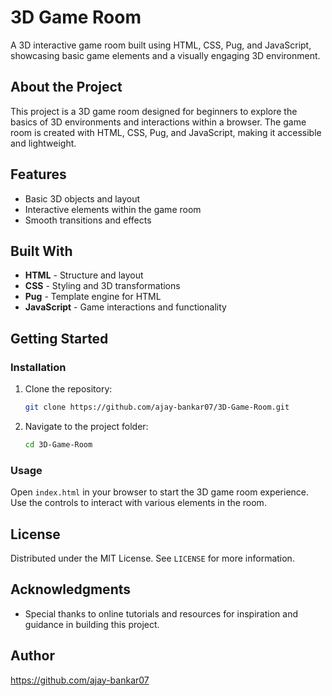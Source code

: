 # 3D Game Room

A 3D interactive game room built using HTML, CSS, Pug, and JavaScript, showcasing basic game elements and a visually engaging 3D environment.


## About the Project

This project is a 3D game room designed for beginners to explore the basics of 3D environments and interactions within a browser. The game room is created with HTML, CSS, Pug, and JavaScript, making it accessible and lightweight.

## Features

- Basic 3D objects and layout
- Interactive elements within the game room
- Smooth transitions and effects

## Built With

- **HTML** - Structure and layout
- **CSS** - Styling and 3D transformations
- **Pug** - Template engine for HTML
- **JavaScript** - Game interactions and functionality

## Getting Started

### Installation

1. Clone the repository:
   ```sh
   git clone https://github.com/ajay-bankar07/3D-Game-Room.git
   ```
2. Navigate to the project folder:
   ```sh
   cd 3D-Game-Room
   ```

### Usage

Open `index.html` in your browser to start the 3D game room experience. Use the controls to interact with various elements in the room.

## License

Distributed under the MIT License. See `LICENSE` for more information.

## Acknowledgments

- Special thanks to online tutorials and resources for inspiration and guidance in building this project.

## Author
https://github.com/ajay-bankar07
